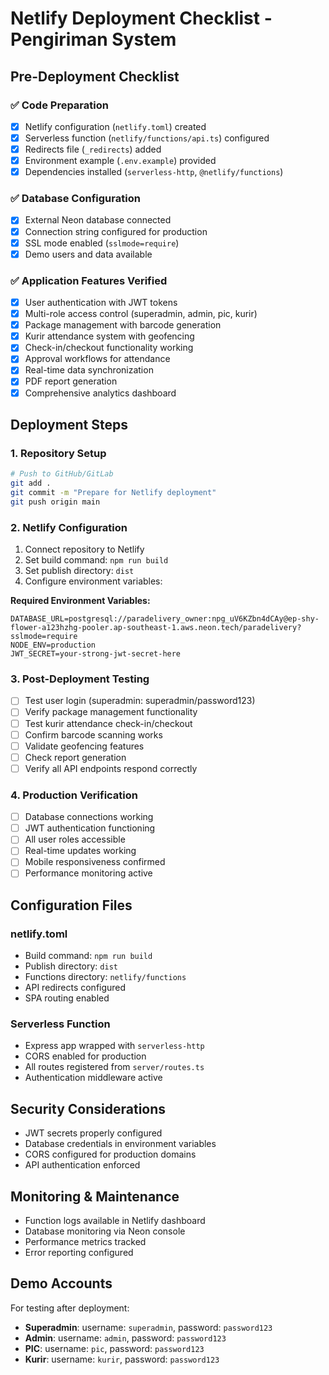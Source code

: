 # Netlify Deployment Checklist - Pengiriman System

## Pre-Deployment Checklist

### ✅ Code Preparation
- [x] Netlify configuration (`netlify.toml`) created
- [x] Serverless function (`netlify/functions/api.ts`) configured
- [x] Redirects file (`_redirects`) added
- [x] Environment example (`.env.example`) provided
- [x] Dependencies installed (`serverless-http`, `@netlify/functions`)

### ✅ Database Configuration
- [x] External Neon database connected
- [x] Connection string configured for production
- [x] SSL mode enabled (`sslmode=require`)
- [x] Demo users and data available

### ✅ Application Features Verified
- [x] User authentication with JWT tokens
- [x] Multi-role access control (superadmin, admin, pic, kurir)
- [x] Package management with barcode generation
- [x] Kurir attendance system with geofencing
- [x] Check-in/checkout functionality working
- [x] Approval workflows for attendance
- [x] Real-time data synchronization
- [x] PDF report generation
- [x] Comprehensive analytics dashboard

## Deployment Steps

### 1. Repository Setup
```bash
# Push to GitHub/GitLab
git add .
git commit -m "Prepare for Netlify deployment"
git push origin main
```

### 2. Netlify Configuration
1. Connect repository to Netlify
2. Set build command: `npm run build`
3. Set publish directory: `dist`
4. Configure environment variables:

**Required Environment Variables:**
```
DATABASE_URL=postgresql://paradelivery_owner:npg_uV6KZbn4dCAy@ep-shy-flower-a123hzhg-pooler.ap-southeast-1.aws.neon.tech/paradelivery?sslmode=require
NODE_ENV=production
JWT_SECRET=your-strong-jwt-secret-here
```

### 3. Post-Deployment Testing
- [ ] Test user login (superadmin: superadmin/password123)
- [ ] Verify package management functionality
- [ ] Test kurir attendance check-in/checkout
- [ ] Confirm barcode scanning works
- [ ] Validate geofencing features
- [ ] Check report generation
- [ ] Verify all API endpoints respond correctly

### 4. Production Verification
- [ ] Database connections working
- [ ] JWT authentication functioning
- [ ] All user roles accessible
- [ ] Real-time updates working
- [ ] Mobile responsiveness confirmed
- [ ] Performance monitoring active

## Configuration Files

### netlify.toml
- Build command: `npm run build`
- Publish directory: `dist`
- Functions directory: `netlify/functions`
- API redirects configured
- SPA routing enabled

### Serverless Function
- Express app wrapped with `serverless-http`
- CORS enabled for production
- All routes registered from `server/routes.ts`
- Authentication middleware active

## Security Considerations
- JWT secrets properly configured
- Database credentials in environment variables
- CORS configured for production domains
- API authentication enforced

## Monitoring & Maintenance
- Function logs available in Netlify dashboard
- Database monitoring via Neon console
- Performance metrics tracked
- Error reporting configured

## Demo Accounts
For testing after deployment:
- **Superadmin**: username: `superadmin`, password: `password123`
- **Admin**: username: `admin`, password: `password123`
- **PIC**: username: `pic`, password: `password123`
- **Kurir**: username: `kurir`, password: `password123`